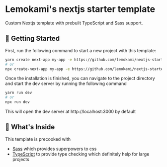 # Lemokami's nextjs starter template

Custom Nextjs template with prebuilt TypeScript and Sass support.

## 🚀 Getting Started

First, run the following command to start a new project with this template:

```bash
yarn create next-app my-app -e https://github.com/lemokami/nextjs-starter
# or
npx create-next-app my-app -e https://github.com/lemokami/nextjs-starter
```

Once the installation is finished, you can navigate to the project directory and start the dev server by running the following command

```bash
yarn run dev
# or
npx run dev
```
This will open the dev server at http://localhost:3000  by default

## 🧐 What's Inside
This template is precooked with 
- [Sass](https://sass-lang.com/) which provides superpowers to css
- [TypeScript](https://www.typescriptlang.org/) to provide type checking which definitely help for large projects
